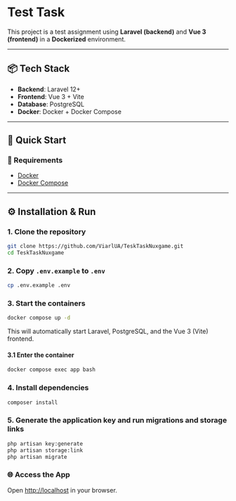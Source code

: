 # Test Task

This project is a test assignment using **Laravel (backend)** and **Vue 3 (frontend)** in a **Dockerized** environment.

---

## 📦 Tech Stack

- **Backend**: Laravel 12+
- **Frontend**: Vue 3 + Vite
- **Database**: PostgreSQL
- **Docker**: Docker + Docker Compose

---

## 🚀 Quick Start

### 🔧 Requirements

- [Docker](https://www.docker.com/)
- [Docker Compose](https://docs.docker.com/compose/)

---

## ⚙️ Installation & Run

### 1. Clone the repository

```bash
git clone https://github.com/ViarlUA/TeskTaskNuxgame.git
cd TeskTaskNuxgame
```

### 2. Copy `.env.example` to `.env`

```bash
cp .env.example .env
```

### 3. Start the containers

```bash
docker compose up -d
```
This will automatically start Laravel, PostgreSQL, and the Vue 3 (Vite) frontend.

#### 3.1 Enter the container

```bash
docker compose exec app bash
```

### 4. Install dependencies

```bash
composer install
```

### 5. Generate the application key and run migrations and storage links

```bash
php artisan key:generate
php artisan storage:link
php artisan migrate
```

### 🌐 Access the App

Open [http://localhost](http://localhost) in your browser.